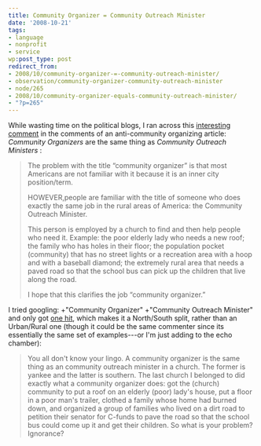 ```yaml
---
title: Community Organizer = Community Outreach Minister
date: '2008-10-21'
tags:
- language
- nonprofit
- service
wp:post_type: post
redirect_from:
- 2008/10/community-organizer-=-community-outreach-minister/
- observation/community-organizer-community-outreach-minister
- node/265
- 2008/10/community-organizer-equals-community-outreach-minister/
- "?p=265"
---
```


While wasting time on the political blogs, I ran across this [interesting comment](http://mnpublius.com/2008/10/mr-positive-hanging-out-with-team-smear/#comment-27022) in the comments of an anti-community organizing article: _Community Organizers_ are the same thing as _Community Outreach Ministers_ :

> The problem with the title “community organizer” is that most Americans are not familiar with it because it is an inner city position/term.
>
> HOWEVER,people are familiar with the title of someone who does exactly the same job in the rural areas of America: the Community Outreach Minister.
>
> This person is employed by a church to find and then help people who need it. Example: the poor elderly lady who needs a new roof; the family who has holes in their floor; the population pocket (community) that has no street lights or a recreation area with a hoop and with a baseball diamond; the extremely rural area that needs a paved road so that the school bus can pick up the children that live along the road.
>
> I hope that this clarifies the job “community organizer.”

I tried googling: +"Community Organizer" +"Community Outreach Minister" and only got [one hit](http://www.topix.com/forum/source/baltimore-sun/T1UQSLM7F4ILA3CLR/post47), which makes it a North/South split, rather than an Urban/Rural one (though it could be the same commenter since its essentially the same set of examples---or I'm just adding to the echo chamber):

> You all don't know your lingo. A community organizer is the same thing as an community outreach minister in a church. The former is yankee and the latter is southern. The last church I belonged to did exactly what a community organizer does: got the (church) community to put a roof on an elderly (poor) lady's house, put a floor in a poor man's trailer, clothed a family whose home had burned down, and organized a group of families who lived on a dirt road to petition their senator for C-funds to pave the road so that the school bus could come up it and get their children. So what is your problem? Ignorance?

